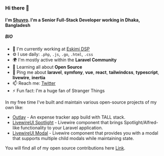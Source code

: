 ### Hi there 👋

#### I'm [Shuvro](https://shuvroroy.github.io). I'm a Senior Full-Stack Developer working in Dhaka, Bangladesh

##### BIO

- 🏢 I'm currently working at [Eskimi DSP](https://www.eskimi.com) 
- ⚙️ I use daily: `.php`, `.js`, `.go`, `.html`, `.css`
- 🌍 I'm mostly active within the **Laravel Community**
- 🌱 Learning all about **Open Source**
- 💬 Ping me about **laravel**, **symfony**, **vue**, **react**, **tailwindcss**, **typescript**, **livewire**, **inertia**
- 📫 Reach me: [Twitter](http://twitter.com/shuvro_008)
- ⚡️ Fun fact: I'm a huge fan of Stranger Things

In my free time I've built and maintain various open-source projects of my own like:

- [Outlay](https://github.com/shuvroroy/outlay) - An expense tracker app build with TALL stack.
- [LivewireUI Spotlight](https://github.com/livewire-ui/spotlight) - Livewire component that brings Spotlight/Alfred-like functionality to your Laravel application.
- [LivewireUI Modal](https://github.com/livewire-ui/modal) - Livewire component that provides you with a modal that supports multiple child modals while maintaining state.

You will find all of my open source contributions here [Link](https://opendor.me/@shuvroroy).
